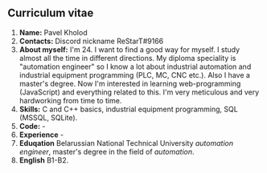 ## Curriculum vitae

1. **Name:** Pavel Kholod
2. **Contacts:** Discord nickname ReStarT#9166
3. **About myself:** I'm 24. I want to find a good way for myself. I study almost all the time in different directions. My diploma speciality is "automation engineer" so I know a lot about industrial automation and industrial equipment programming (PLC, MC, CNC etc.). Also I have a master's degree. Now I'm interested in learning web-programming (JavaScript) and everything related to this. I'm very meticulous and very hardworking from time to time.
4. **Skills:** C and C++ basics, industrial equipment programming, SQL (MSSQL, SQLite).
5. **Code:** -
6. **Experience** -
7. **Eduqation** Belarussian National Technical University *automation engineer*, master's degree in the field of *automation*.
8. **English** B1-B2.
